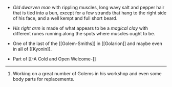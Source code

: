  - *Old dwarven man* with rippling muscles, long wavy salt and pepper hair that is tied into a bun, except for a few strands that hang to the right side of his face, and a well kempt and full short beard.
 - *His right arm* is made of what appears to be a *magical clay* with different runes running along the spots where muscles ought to be.
 - One of the last of the [[Golem-Smiths]] in [[Golarion]] and maybe even in all of [[Kyonin]].

- Part of [[-A Cold and Open Welcome-]]
 
---
1. Working on a great number of Golems in his workshop and even some body parts for replacements.